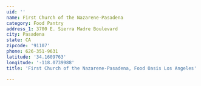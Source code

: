 ```yaml
---
uid: ''
name: First Church of the Nazarene-Pasadena
category: Food Pantry
address_1: 3700 E. Sierra Madre Boulevard
city: Pasadena
state: CA
zipcode: '91107'
phone: 626-351-9631
latitude: '34.1609763'
longitude: '-118.0739988'
title: 'First Church of the Nazarene-Pasadena, Food Oasis Los Angeles'

---
```

